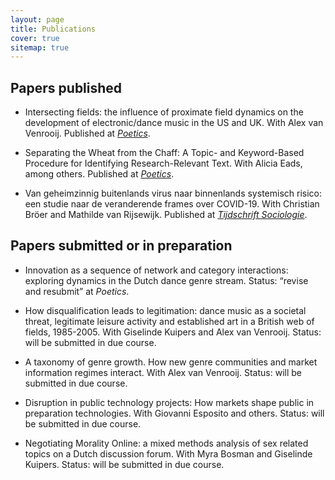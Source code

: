 ```yaml
---
layout: page
title: Publications
cover: true
sitemap: true
---
```


## Papers published

- Intersecting fields: the influence of proximate field dynamics
on the development of electronic/dance music in the US and UK.
With Alex van Venrooij. Published at _[Poetics](https://www.sciencedirect.com/science/article/abs/pii/S0304422X18300342)_.

- Separating the Wheat from the Chaff: A Topic- and Keyword-Based
Procedure for Identifying Research-Relevant Text. With Alicia Eads, among others. Published at _[Poetics](https://www.sciencedirect.com/science/article/abs/pii/S0304422X20302813)_.

- Van geheimzinnig buitenlands virus naar binnenlands systemisch risico: een studie naar de veranderende frames over COVID-19. With Christian Bröer and Mathilde van Rijsewijk. Published at _[Tijdschrift Sociologie](https://sociologie.scholasticahq.com/article/23627-van-geheimzinnig-buitenlands-virus-naar-binnenlands-systemisch-risico-een-studie-naar-de-veranderende-frames-over-covid-19)_.


## Papers submitted or in preparation

- Innovation as a sequence of network and category interactions: exploring dynamics in the Dutch dance genre stream. Status: “revise and resubmit” at _Poetics_.

- How disqualification leads to legitimation: dance music as a societal threat, legitimate leisure activity and established art in a British web of fields, 1985-2005. With Giselinde Kuipers and Alex van Venrooij. Status: will be submitted in due course.

- A taxonomy of genre growth. How new genre communities and market information regimes interact. With Alex van Venrooij. Status: will be submitted in due course.

- Disruption in public technology projects: How markets shape public
in preparation	technologies. With Giovanni Esposito and others. Status: will be submitted in due course.

- Negotiating Morality Online: a mixed methods analysis of sex related topics on a Dutch discussion forum. With Myra Bosman and Giselinde Kuipers. Status: will be submitted in due course.
